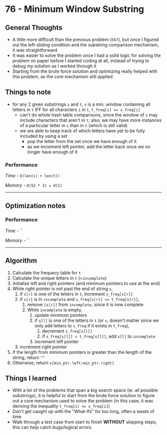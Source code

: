 # 76 - Minimum Window Substring

## General Thoughts
- A little more difficult than the previous problem (`567`), but once I figured out the left-sliding condition and the substring comparison mechanism, it was straightforward
- It was easier to solve the problem once I had a solid logic for solving the problem on paper before I started coding at all, instead of trying to debug my solution as I worked through it
- Starting from the brute force solution and optimizing really helped with this problem, as the core mechanism still applied

## Things to note
- for any 2 given substrings `s` and `t`, `s` is a min. window containing all letters in `t` IFF for all characters `i` in `t`, `t_freq[i] <= s_freq[i]`
    - can't do whole hash table comparisons, since the window of `s` may include characters that aren't in `t`; also, we may have more instances of a particular letter in `s` than in `t` (which is still valid)
    - we are able to keep track of which letters have yet to be fully included by using a set
        - pop the letter from the set once we have enough of it
        - as we increment left pointer, add the letter back once we no longer have enough of it

### Performance

*Time* - `O(len(s) + len(t))`

*Memory* - `O(52 * 3) = O(1)`

---

## Optimization notes

### Performance

*Time* - ``

*Memory* - ``

---

## Algorithm
1. Calculate the frequecy table for `t`
2. Calculate the unique letters in `t` (=`incomplete`)
3. Initialize left and right pointers (and minimum pointers to use at the end)
4. While right pointer is not past the end of string `s`,
    1. if `s[r]` is one of the letters in `t`, increment `s_freq[s[r]]`
    2. if `s[r]` is in `incomplete` and `s_freq[s[r]] >= t_freq[s[r]]`,
        1. remove `[s[r]]` from `incomplete`, since it is now complete
        2. While `incomplete` is empty,
            1. update minimum pointers
            2. if `s[l]` is one of the letters in `t` (or `s`, doesn't matter since we only add letters to `s_freq` if it exists in `t_freq`),
                1. decrement `s_freq[s[l]]`
                2. if `s_freq[s[l]] < t_freq[s[l]]`, add `s[l]` to `incomplete`
            3. increment left pointer
    3. increment right pointer
5. If the length from minimum pointers is greater than the length of the string, return `""`
6. Otherwise, return `s[min_ptr.left:min_ptr.right]`

## Things I learned
- With a lot of the problems that span a big search space (ie. all possible substrings), it is helpful to start from the brute force solution to figure out a core mechanism used to solve the problem (in this case, it was deriving the inequality `t_freq[i] <= s_freq[i]`)
- Don't get caught up with the "What-Ifs" for too long, often a waste of time
- Walk through a test case from start to finish **WITHOUT** skipping steps, this can help catch bugs/logical errors